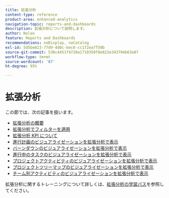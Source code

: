 ```yaml
---
title: 拡張分析
content-type: reference
product-area: enhanced-analytics
navigation-topic: reports-and-dashboards
description: 拡張分析について説明します。
author: Nolan
feature: Reports and Dashboards
recommendations: noDisplay, noCatalog
exl-id: 5d5be823-77d9-4d0c-bec6-cc172ea7f50b
source-git-commit: 530c4451f4720a1710350f8e822e343794b63e87
workflow-type: tm+mt
source-wordcount: '87'
ht-degree: 95%

---
```


# 拡張分析

この節では、次の記事を扱います。

* [拡張分析の概要](../enhanced-analytics/enhanced-analytics-overview.md)
* [拡張分析でフィルターを適用](../enhanced-analytics/use-enhanced-analytics-filters.md)
* [拡張分析 KPI について](../enhanced-analytics/understand-enhanced-analytics-kpis.md)
* [進行計画のビジュアライゼーションを拡張分析で表示](../enhanced-analytics/flight-plan-overview.md)
* [バーンダウンのビジュアライゼーションを拡張分析で表示](../enhanced-analytics/burndown-overview.md)
* [進行中のタスクのビジュアライゼーションを拡張分析で表示](../enhanced-analytics/tasks-in-flight-overview.md)
* [プロジェクトアクティビティのビジュアライゼーションを拡張分析で表示](../enhanced-analytics/project-activity-overview.md)
* [プロジェクトツリーマップのビジュアライゼーションを拡張分析で表示](../enhanced-analytics/project-treemap-overview.md)
* [チーム別アクティビティのビジュアライゼーションを拡張分析で表示](../enhanced-analytics/activity-by-team-overview.md)
<!--
* [View the Resource capacity visualization in Enhanced analytics](../enhanced-analytics/resource-capacity-overview.md) 
* [View the Team capacity visualization in Enhanced analytics](../enhanced-analytics/team-capacity-overview.md) 
* [View Enhanced analytics visualizations by duration](../enhanced-analytics/view-enhanced-analytics-charts-duration.md)-->

<!--
  <li data-mc-conditions="QuicksilverOrClassic.Draft mode"><a href="../enhanced-analytics/trend-views-overview.md" class="MCXref xref" xrefformat="{para}">Trend views overview</a> </li>
  -->

拡張分析に関するトレーニングについて詳しくは、[拡張分析の学習パス](https://one.workfront.com/s/enhanced-analytics-program)を参照してください。
